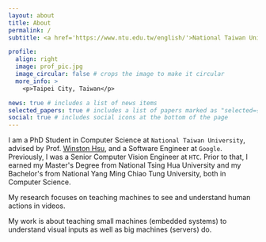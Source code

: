 ```yaml
---
layout: about
title: About
permalink: /
subtitle: <a href='https://www.ntu.edu.tw/english/'>National Taiwan University</a> / <a href='https://www.htc.com'>HTC</a>.

profile:
  align: right
  image: prof_pic.jpg
  image_circular: false # crops the image to make it circular
  more_info: >
    <p>Taipei City, Taiwan</p>

news: true # includes a list of news items
selected_papers: true # includes a list of papers marked as "selected={true}"
social: true # includes social icons at the bottom of the page
---
```


I am a PhD Student in Computer Science at `National Taiwan University`, advised by Prof. [Winston Hsu](https://winstonhsu.info/), and a Software Engineer at `Google`. Previously, I was a Senior Computer Vision Engineer at `HTC`. Prior to that, I earned my Master's Degree from National Tsing Hua University and my Bachelor's from National Yang Ming Chiao Tung University, both in Computer Science.

My research focuses on teaching machines to see and understand human actions in videos.

My work is about teaching small machines (embedded systems) to understand visual inputs as well as big machines (servers) do.
